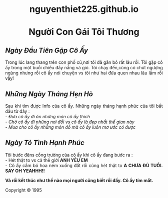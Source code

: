 # nguyenthiet225.github.io
<html5>
<head>
<title>Bài Tập Đầu Tiên</title>
<meta charset="utf-8"/>
<style>
h1{
text-align:center;
}
p{
text-align:justify;
}
</style>
</head>
<body>
<h1>
Người Con Gái Tôi Thương
</h1>
<h2>
<i>Ngày Đầu Tiên Gặp Cô Ấy</i>
</h2>
<p>
Trong lúc lang thang trên con phố cũ,nơi tôi đã gắn bỏ rất lâu rồi.
Tôi gặp cô ấy trong một buổi chiều đầy nắng và gió. Tôi chạy đến,cũng có chút ngượng ngùng nhưng rồi cô ấy nói chuyện vs tôi như hai đứa quen nhau lâu lắm rồi vậy!
</p>
<h2>
<i>Những Ngày Tháng Hẹn Hò</i>
</h2>
<p>
Sau khi tìm được Info của cô ấy. Những ngày tháng hạnh phúc của tôi bắt đầu từ đây : 
<br>
<em>- Đưa cô ấy đi ăn những món cô ấy thích</em>
<br>
<em>- Chở cô ấy đi những nơi đối vs cô ấy là đẹp nhất thế gian này</em>
<br> 
<em>- Mua cho cô ấy những món đồ mà cô ấy luôn mơ ước có được</em>
</p>  
<h2>
<i>Ngày Tỏ Tình Hạnh Phúc</i>
</h2>
<p>
Tôi bước đêns cổng trường của cô ấy khi cô ấy đang bước ra : 
<br>
- Hét thật to vs cả thế giới <strong>ANH YÊU EM</strong>
<br>
- Cô ấy cầm bó hoa ném xuống đất rồi cũng hét thật to <strong>A CHƯA ĐỦ TUỔI. SAY OH YEAHHH!!</STRONG>
</P>
<P>
<B> Và rồi kết thúc như thế nào mọi người cũng biết rồi đấy. Cô ấy tím mắt.</b>
</p>
<p>Copyright &copy; 1995</p>
</body>
</html5>
